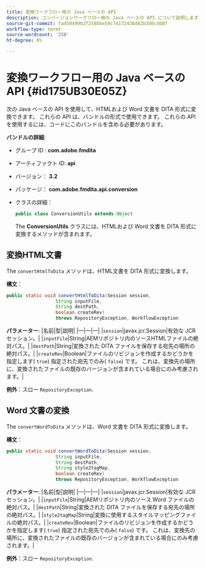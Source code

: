 ```yaml
---
title: 変換ワークフロー用の Java ベースの API
description: コンバージョンワークフロー用の Java ベースの API について説明します。
source-git-commit: fad5049962f258bbe59c7d172436d82b3d6cd68f
workflow-type: tm+mt
source-wordcount: '258'
ht-degree: 0%

---
```



# 変換ワークフロー用の Java ベースの API {#id175UB30E05Z}

次の Java ベースの API を使用して、HTMLおよび Word 文書を DITA 形式に変換できます。 これらの API は、バンドルの形式で使用できます。 これらの API を使用するには、コードにこのバンドルを含める必要があります。

**バンドルの詳細**:

- グループ ID : **com.adobe.fmdita**

- アーティファクト ID: **api**

- バージョン： **3.2**

- パッケージ： **com.adobe.fmdita.api.conversion**

- クラスの詳細：

  ```JAVA
  public class ConversionUtils extends Object
  ```

  The **ConversionUtils** クラスには、HTMLおよび Word 文書を DITA 形式に変換するメソッドが含まれます。


## 変換HTML文書

The `convertHtmlToDita` メソッドは、HTML文書を DITA 形式に変換します。

**構文**：

```JAVA
public static void convertHtmlToDita(Session session, 
                  String inputFile, 
                  String destPath, 
                  boolean createRev) 
                  throws RepositoryException, WorkflowException
```

**パラメーター**: |名前|型|説明| |—|—|—| |`session`|javax.jcr.Session|有効な JCR セッション。| |`inputFile`|String|AEMリポジトリ内のソースHTMLファイルの絶対パス。| |`destPath`|String|変換された DITA ファイルを保存する宛先の場所の絶対パス。| |`createRev`|Boolean|ファイルのリビジョンを作成するかどうかを指定します\( `true`\) 指定された宛先でのみ\( `false`\) です。 これは、変換先の場所に、変換されたファイルの既存のバージョンが含まれている場合にのみ考慮されます。|

**例外**：スロー `RepositoryException`.

## Word 文書の変換

The ``convertWordToDita`` メソッドは、Word 文書を DITA 形式に変換します。

**構文**：

```JAVA
public static void convertWordToDita(Session session, 
                  String inputFile,
                  String destPath, 
                  String style2tagMap, 
                  boolean createRev) 
                  throws RepositoryException, WorkflowException
```

**パラメーター**: |名前|型|説明| |—|—|—| |`session`|javax.jcr.Session|有効な JCR セッション。| |`inputFile`|String|AEMリポジトリ内のソース Word ファイルの絶対パス。| |`destPath`|String|変換された DITA ファイルを保存する宛先の場所の絶対パス。| |`style2tagMap`|String|変換に使用するスタイルマッピングファイルの絶対パス。| |`createRev`|Boolean|ファイルのリビジョンを作成するかどうかを指定します\( `true`\) 指定された宛先でのみ\( `false`\) です。 これは、変換先の場所に、変換されたファイルの既存のバージョンが含まれている場合にのみ考慮されます。|

**例外**：スロー `RepositoryException`.

